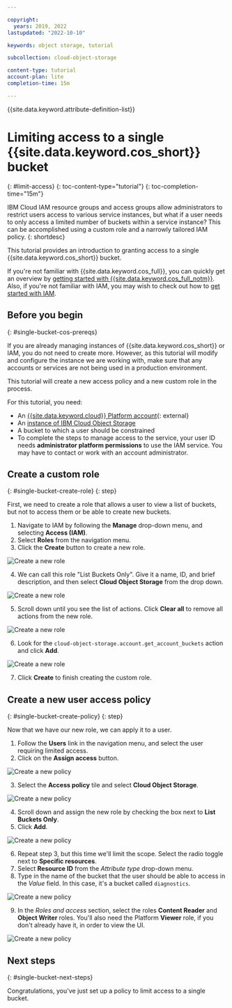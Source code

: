 ```yaml
---

copyright:
  years: 2019, 2022
lastupdated: "2022-10-10"

keywords: object storage, tutorial

subcollection: cloud-object-storage

content-type: tutorial
account-plan: lite
completion-time: 15m

---
```


{{site.data.keyword.attribute-definition-list}}

# Limiting access to a single {{site.data.keyword.cos_short}} bucket
{: #limit-access}
{: toc-content-type="tutorial"} 
{: toc-completion-time="15m"} 

IBM Cloud IAM resource groups and access groups allow administrators to restrict users access to various service instances, but what if a user needs to only access a limited number of buckets within a service instance? This can be accomplished using a custom role and a narrowly tailored IAM policy.
{: shortdesc}

This tutorial provides an introduction to granting access to a single {{site.data.keyword.cos_short}} bucket. 

If you're not familiar with {{site.data.keyword.cos_full}}, you can quickly get an overview by [getting started with {{site.data.keyword.cos_full_notm}}](/docs/cloud-object-storage?topic=cloud-object-storage-getting-started-cloud-object-storage). Also, if you're not familiar with IAM, you may wish to check out how to [get started with IAM](/docs/account?topic=account-iamoverview#iamoverview).

## Before you begin
{: #single-bucket-cos-prereqs}

If you are already managing instances of {{site.data.keyword.cos_short}} or IAM, you do not need to create more. However, as this tutorial will modify and configure the instance we are working with, make sure that any accounts or services are not being used in a production environment. 

This tutorial will create a new access policy and a new custom role in the process. 

For this tutorial, you need:
- An [{{site.data.keyword.cloud}} Platform account](https://cloud.ibm.com){: external}
- An [instance of IBM Cloud Object Storage](http://cloud.ibm.com/catalog/services/cloud-object-storage)
- A bucket to which a user should be constrained
- To complete the steps to manage access to the service, your user ID needs **administrator platform permissions** to use the IAM service. You may have to contact or work with an account administrator. 

## Create a custom role 
{: #single-bucket-create-role}
{: step}

First, we need to create a role that allows a user to view a list of buckets, but not to access them or be able to create new buckets.

1. Navigate to IAM by following the **Manage** drop-down menu, and selecting **Access (IAM)**.
2. Select **Roles** from the navigation menu.
3. Click the **Create** button to create a new role.

![Create a new role](images/tut-iam-1-roles.png)

4. We can call this role "List Buckets Only".  Give it a name, ID, and brief description, and then select **Cloud Object Storage** from the drop down.

![Create a new role](images/tut-iam-2-custom.png)

5. Scroll down until you see the list of actions.  Click **Clear all** to remove all actions from the new role.
   
![Create a new role](images/tut-iam-3-clear.png)

6. Look for the `cloud-object-storage.account.get_account_buckets` action and click **Add**.

![Create a new role](images/tut-iam-4-list.png)

7. Click **Create** to finish creating the custom role.

## Create a new user access policy 
{: #single-bucket-create-policy}
{: step}

Now that we have our new role, we can apply it to a user.

1. Follow the **Users** link in the navigation menu, and select the user requiring limited access.
2. Click on the **Assign access** button.

![Create a new policy](images/tut-iam-5-user.png)

3. Select the **Access policy** tile and select **Cloud Object Storage**.

![Create a new policy](images/tut-iam-6-policy.png)

4. Scroll down and assign the new role by checking the box next to **List Buckets Only**.
5. Click **Add**.

![Create a new policy](images/tut-iam-7-list-only.png)

6. Repeat step 3, but this time we'll limit the scope.  Select the radio toggle next to **Specific resources**.
7. Select **Resource ID** from the _Attribute type_ drop-down menu.
8. Type in the name of the bucket that the user should be able to access in the _Value_ field.  In this case, it's a bucket called `diagnostics`. 

![Create a new policy](images/tut-iam-8-bucket.png)

9.  In the _Roles and access_ section, select the roles **Content Reader** and **Object Writer** roles.  You'll also need the Platform **Viewer** role, if you don't already have it, in order to view the UI.

![Create a new policy](images/tut-iam-9-access.png)

## Next steps
{: #single-bucket-next-steps}

Congratulations, you've just set up a policy to limit access to a single bucket. 
